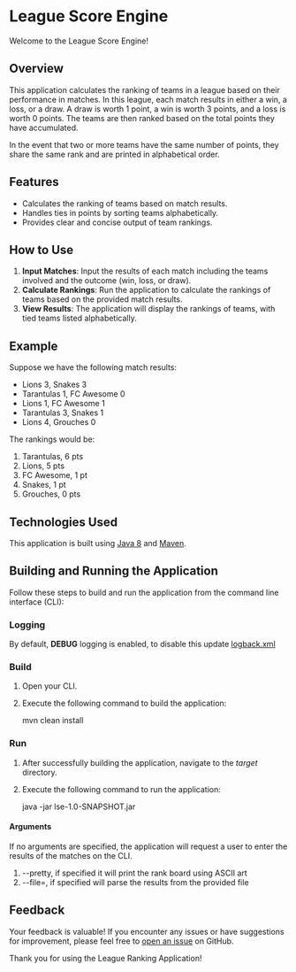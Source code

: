 # League Score Engine

Welcome to the League Score Engine!

## Overview

This application calculates the ranking of teams in a league based on their performance in matches. In this league, each match results in either a win, a loss, or a draw. A draw is worth 1 point, a win is worth 3 points, and a loss is worth 0 points. The teams are then ranked based on the total points they have accumulated.

In the event that two or more teams have the same number of points, they share the same rank and are printed in alphabetical order.

## Features

- Calculates the ranking of teams based on match results.
- Handles ties in points by sorting teams alphabetically.
- Provides clear and concise output of team rankings.

## How to Use

1. **Input Matches**: Input the results of each match including the teams involved and the outcome (win, loss, or draw).
2. **Calculate Rankings**: Run the application to calculate the rankings of teams based on the provided match results.
3. **View Results**: The application will display the rankings of teams, with tied teams listed alphabetically.

## Example

Suppose we have the following match results:

- Lions 3, Snakes 3 
- Tarantulas 1, FC Awesome 0
- Lions 1, FC Awesome 1
- Tarantulas 3, Snakes 1
- Lions 4, Grouches 0

The rankings would be:

1. Tarantulas, 6 pts
2. Lions, 5 pts
3. FC Awesome, 1 pt
3. Snakes, 1 pt
5. Grouches, 0 pts

## Technologies Used

This application is built using [Java 8](https://www.java.com/en/) and [Maven](https://maven.apache.org/).

## Building and Running the Application

Follow these steps to build and run the application from the command line interface (CLI):

### Logging

By default, __DEBUG__ logging is enabled, to disable this update [logback.xml](./src/main/resources/logback.xml)

### Build

1. Open your CLI.
2. Execute the following command to build the application:


    mvn clean install

### Run

1. After successfully building the application, navigate to the _target_ directory.
2. Execute the following command to run the application:


    java -jar lse-1.0-SNAPSHOT.jar

#### Arguments

If no arguments are specified, the application will request a user to enter the results of the matches on the CLI. 

1. --pretty, if specified it will print the rank board using ASCII art
2. --file=<filename>, if specified will parse the results from the provided file


## Feedback

Your feedback is valuable! If you encounter any issues or have suggestions for improvement, please feel free to [open an issue](https://github.com/your_username/league-ranking/issues) on GitHub.

Thank you for using the League Ranking Application!
